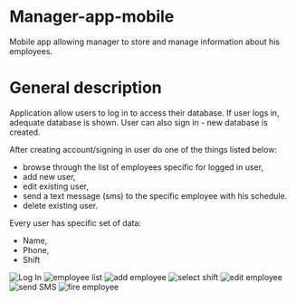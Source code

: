 # Manager-app-mobile

Mobile app allowing manager to store and manage information about his employees.

# General description

Application allow users to log in to access their database. If user logs in, adequate database is shown. User can
also sign in - new database is created.

After creating account/signing in user do one of the things listed below:
* browse through the list of employees specific for logged in user,
* add new user,
* edit existing user,
* send a text message (sms) to the specific employee with his schedule.
* delete existing user.

Every user has specific set of data:
* Name,
* Phone,
* Shift

![Log In](img/login.jpg)
![employee list](img/employeelist.jpg)
![add employee](img/createemployee.jpg)
![select shift](img/selectshift.jpg)
![edit employee](img/editemployee.jpg)
![send SMS](img/sendsms.jpg)
![fire employee](img/fireemployee.jpg)